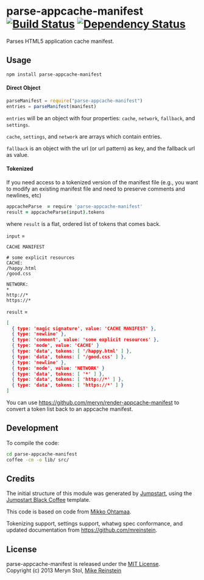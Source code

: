 # parse-appcache-manifest [![Build Status](https://travis-ci.org/meryn/parse-appcache-manifest.png?branch=master)](https://travis-ci.org/meryn/parse-appcache-manifest) [![Dependency Status](https://david-dm.org/meryn/parse-appcache-manifest.png)](https://david-dm.org/meryn/parse-appcache-manifest)

Parses HTML5 application cache manifest.

## Usage

`npm install parse-appcache-manifest`

#### Direct Object

```javascript
parseManifest = require("parse-appcache-manifest")
entries = parseManifest(manifest)
```

`entries` will be an object with four properties: `cache`, `network`, `fallback`, and `settings`. 

`cache`, `settings`, and `network` are arrays which contain entries. 

`fallback` is an object with the url (or url pattern) as key, and the fallback url as value.


#### Tokenized
If you need access to a tokenized version of the manifest file (e.g., you want to modify an existing manifest file and need to preserve comments and newlines, etc)


```coffeescript
appcacheParse  = require 'parse-appcache-manifest'
result = appcacheParse(input).tokens
```

where `result` is a flat, ordered list of tokens that comes back. 

 `input` =

```
CACHE MANIFEST

# some explicit resources
CACHE:
/happy.html
/good.css

NETWORK:
*
http://*
https://*
```

`result` =

```json
[
  { type: 'magic signature', value: 'CACHE MANIFEST' },
  { type: 'newline' },
  { type: 'comment', value: 'some explicit resources' },
  { type: 'mode', value: 'CACHE' }
  { type: 'data', tokens: [ '/happy.html' ] },
  { type: 'data', tokens: [ '/good.css' ] },
  { type: 'newline' },
  { type: 'mode', value: 'NETWORK' }
  { type: 'data', tokens: [ '*' ] },
  { type: 'data', tokens: [ 'http://*' ] },
  { type: 'data', tokens: [ 'https://*' ] }
]
```

You can use https://github.com/meryn/render-appcache-manifest to convert a token list back to an appcache manifest.

## Development

To compile the code:

```sh
cd parse-appcache-manifest
coffee -cm -o lib/ src/
```

## Credits

The initial structure of this module was generated by [Jumpstart](https://github.com/meryn/jumpstart), using the [Jumpstart Black Coffee](https://github.com/meryn/jumpstart-black-coffee) template.

This code is based on code from [Mikko Ohtamaa](http://opensourcehacker.com/).

Tokenizing support, settings support, whatwg spec conformance, and updated documentation from https://github.com/mreinstein.

## License

parse-appcache-manifest is released under the [MIT License](http://opensource.org/licenses/MIT).  
Copyright (c) 2013 Meryn Stol, [Mike Reinstein](https://github.com/mreinstein)
